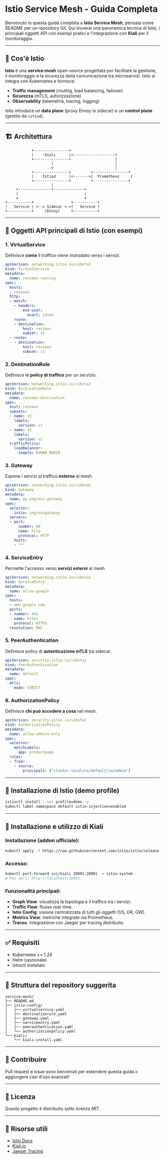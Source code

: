 # Istio Service Mesh - Guida Completa

Benvenuto in questa guida completa a **Istio Service Mesh**, pensata come README per un repository Git. Qui troverai una panoramica tecnica di Istio, i principali oggetti API con esempi pratici e l'integrazione con **Kiali** per il monitoraggio.

---

## 📌 Cos'è Istio

**Istio** è una **service mesh** open-source progettata per facilitare la gestione, il monitoraggio e la sicurezza della comunicazione tra microservizi. Istio si integra con Kubernetes e fornisce:

- **Traffic management** (routing, load balancing, failover)
- **Sicurezza** (mTLS, autorizzazione)
- **Observability** (telemetria, tracing, logging)

Istio introduce un **data plane** (proxy Envoy in sidecar) e un **control plane** (gestito da `istiod`).

---

## 🏗️ Architettura

```text
            +----------------+
            |     Kiali      |<-------------------+
            +----------------+                    |
                     |                            |
                     v                            |
            +----------------+         +----------------+
            |    Istiod      |<------->|  Prometheus     |
            +----------------+         +----------------+
                     |
     +---------------+--------------+
     |                              |
     v                              v
+-----------+                 +-----------+
|   Service | <--> Sidecar <->|   Service |
+-----------+     (Envoy)     +-----------+
```

---

## 📘 Oggetti API principali di Istio (con esempi)

### 1. VirtualService

Definisce **come** il traffico viene instradato verso i servizi.

```yaml
apiVersion: networking.istio.io/v1beta1
kind: VirtualService
metadata:
  name: reviews-routing
spec:
  hosts:
  - reviews
  http:
  - match:
    - headers:
        end-user:
          exact: jason
    route:
    - destination:
        host: reviews
        subset: v2
  - route:
    - destination:
        host: reviews
        subset: v1
```

### 2. DestinationRule

Definisce le **policy di traffico** per un servizio.

```yaml
apiVersion: networking.istio.io/v1beta1
kind: DestinationRule
metadata:
  name: reviews-destination
spec:
  host: reviews
  subsets:
  - name: v1
    labels:
      version: v1
  - name: v2
    labels:
      version: v2
  trafficPolicy:
    loadBalancer:
      simple: ROUND_ROBIN
```

### 3. Gateway

Espone i servizi al traffico **esterno** al mesh.

```yaml
apiVersion: networking.istio.io/v1beta1
kind: Gateway
metadata:
  name: my-ingress-gateway
spec:
  selector:
    istio: ingressgateway
  servers:
  - port:
      number: 80
      name: http
      protocol: HTTP
    hosts:
    - "*"
```

### 4. ServiceEntry

Permette l'accesso verso **servizi esterni** al mesh.

```yaml
apiVersion: networking.istio.io/v1beta1
kind: ServiceEntry
metadata:
  name: allow-google
spec:
  hosts:
  - www.google.com
  ports:
  - number: 443
    name: https
    protocol: HTTPS
  resolution: DNS
```

### 5. PeerAuthentication

Definisce policy di **autenticazione mTLS** tra sidecar.

```yaml
apiVersion: security.istio.io/v1beta1
kind: PeerAuthentication
metadata:
  name: default
spec:
  mtls:
    mode: STRICT
```

### 6. AuthorizationPolicy

Definisce **chi può accedere a cosa** nel mesh.

```yaml
apiVersion: security.istio.io/v1beta1
kind: AuthorizationPolicy
metadata:
  name: allow-admins-only
spec:
  selector:
    matchLabels:
      app: productpage
  rules:
  - from:
    - source:
        principals: ["cluster.local/ns/default/sa/admin"]
```

---

## 🧩 Installazione di Istio (demo profile)

```bash
istioctl install --set profile=demo -y
kubectl label namespace default istio-injection=enabled
```

---

## 🧪 Installazione e utilizzo di Kiali

### Installazione (addon ufficiale):

```bash
kubectl apply -f https://raw.githubusercontent.com/istio/istio/release-1.20/samples/addons/kiali.yaml
```

### Accesso:

```bash
kubectl port-forward svc/kiali 20001:20001 -n istio-system
# Poi apri: http://localhost:20001
```

### Funzionalità principali:

- **Graph View**: visualizza la topologia e il traffico tra i servizi.
- **Traffic Flow**: flusso real-time.
- **Istio Config**: visione centralizzata di tutti gli oggetti (VS, DR, GW).
- **Metrics View**: metriche integrate via Prometheus.
- **Traces**: integrazione con Jaeger per tracing distribuito.

---

## ✅ Requisiti

- Kubernetes >= 1.24
- Helm (opzionale)
- Istioctl installato

---

## 📁 Struttura del repository suggerita

```
service-mesh/
├── README.md
├── istio-config/
│   ├── virtualservice.yaml
│   ├── destinationrule.yaml
│   ├── gateway.yaml
│   ├── serviceentry.yaml
│   ├── peerauthentication.yaml
│   └── authorizationpolicy.yaml
└── kiali/
    └── kiali-install.yaml
```

---

## 🙌 Contribuire

Pull request e issue sono benvenuti per estendere questa guida o aggiungere casi d'uso avanzati!

---

## 📜 Licenza

Questo progetto è distribuito sotto licenza MIT.

---

## 🔗 Risorse utili

- [Istio Docs](https://istio.io/latest/docs/)
- [Kiali.io](https://www.kiali.io/)
- [Jaeger Tracing](https://www.jaegertracing.io/)
